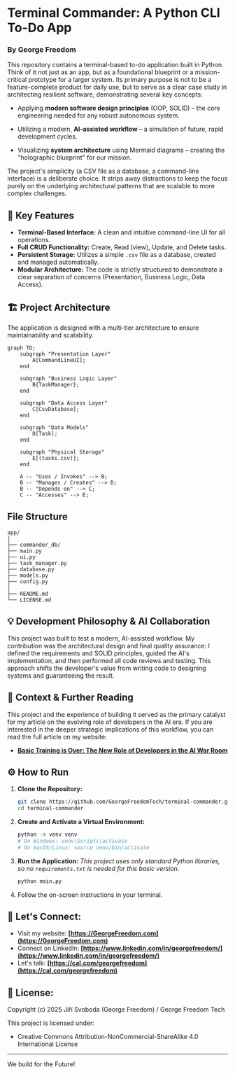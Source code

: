 # Terminal Commander: A Python CLI To-Do App

### **By George Freedom**

This repository contains a terminal-based to-do application built in Python. Think of it not just as an app, but as a foundational blueprint or a mission-critical prototype for a larger system.
Its primary purpose is not to be a feature-complete product for daily use, but to serve as a clear case study in architecting resilient software, demonstrating several key concepts:

- Applying **modern software design principles** (OOP, SOLID) – the core engineering needed for any robust autonomous system.

- Utilizing a modern, **AI-assisted workflow** – a simulation of future, rapid development cycles.

- Visualizing **system architecture** using Mermaid diagrams – creating the "holographic blueprint" for our mission.

The project's simplicity (a CSV file as a database, a command-line interface) is a deliberate choice. It strips away distractions to keep the focus purely on the underlying architectural patterns that are scalable to more complex challenges.


## 🚀 Key Features

* **Terminal-Based Interface:** A clean and intuitive command-line UI for all operations.
* **Full CRUD Functionality:** Create, Read (view), Update, and Delete tasks.
* **Persistent Storage:** Utilizes a simple `.csv` file as a database, created and managed automatically.
* **Modular Architecture:** The code is strictly structured to demonstrate a clear separation of concerns (Presentation, Business Logic, Data Access).


## 🏗️ Project Architecture

The application is designed with a multi-tier architecture to ensure maintainability and scalability.

```mermaid
graph TD;
    subgraph "Presentation Layer"
        A[CommandLineUI];
    end

    subgraph "Business Logic Layer"
        B{TaskManager};
    end

    subgraph "Data Access Layer"
        C[CsvDatabase];
    end
    
    subgraph "Data Models"
        D[Task];
    end
    
    subgraph "Physical Storage"
        E[(tasks.csv)];
    end

    A -- "Uses / Invokes" --> B;
    B -- "Manages / Creates" --> D;
    B -- "Depends on" --> C;
    C -- "Accesses" --> E;
```


## File Structure
```
app/
│
├── commander_db/
├── main.py
├── ui.py
├── task_manager.py
├── database.py
├── models.py
├── config.py
│
├── README.md
└── LICENSE.md
```


## 💡 Development Philosophy & AI Collaboration

This project was built to test a modern, AI-assisted workflow. My contribution was the architectural design and final quality assurance: I defined the requirements and SOLID principles, guided the AI's implementation, and then performed all code reviews and testing. This approach shifts the developer's value from writing code to designing systems and guaranteeing the result.


## 📖 Context & Further Reading

This project and the experience of building it served as the primary catalyst for my article on the evolving role of developers in the AI era. If you are interested in the deeper strategic implications of this workflow, you can read the full article on my website:

* **[Basic Training is Over: The New Role of Developers in the AI War Room](LINK_TO_YOUR_ARTICLE)**


## ⚙️ How to Run

1.  **Clone the Repository:**
    ```bash
    git clone https://github.com/GeorgeFreedomTech/terminal-commander.git
    cd terminal-commander
    ```
2.  **Create and Activate a Virtual Environment:**
    ```bash
    python -m venv venv
    # On Windows: venv\Scripts\activate
    # On macOS/Linux: source venv/bin/activate
    ```
3.  **Run the Application:**
    *This project uses only standard Python libraries, so no `requirements.txt` is needed for this basic version.*
    ```bash
    python main.py
    ```
4.  Follow the on-screen instructions in your terminal.


## 🔗 Let's Connect:

* Visit my website: **[https://GeorgeFreedom.com](https://GeorgeFreedom.com)**
* Connect on LinkedIn: **[https://www.linkedin.com/in/georgefreedom/](https://www.linkedin.com/in/georgefreedom/)**
* Let's talk: **[https://cal.com/georgefreedom](https://cal.com/georgefreedom)**


## 📜 License:

Copyright (c) 2025 Jiří Svoboda (George Freedom) / George Freedom Tech

This project is licensed under:
* Creative Commons Attribution-NonCommercial-ShareAlike 4.0 International License

---

We build for the Future!
